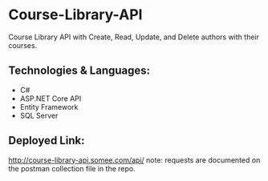 # Course-Library-API
Course Library API with Create, Read, Update, and Delete authors with their courses. 

## Technologies & Languages:
- C#
- ASP.NET Core API
- Entity Framework
- SQL Server

## Deployed Link:
http://course-library-api.somee.com/api/ note: requests are documented on the postman collection file in the repo.
